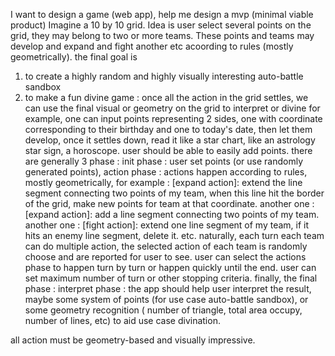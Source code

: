 I want to design a game (web app), help me design a mvp (minimal viable product) 
Imagine a 10 by 10 grid. 
Idea is user select several points on the grid, they may belong to two or more teams. 
These points and teams may develop and expand and fight another etc acoording to rules (mostly geometrically). the final goal is  
1. to create a highly random and highly visually interesting auto-battle sandbox 
2. to make a fun divine game : once all the action in the grid settles, we can use the final visual or geometry on the grid to interpret or divine
for example, one can input points representing 2 sides, one with coordinate corresponding to their birthday and one to today's date, then let them develop, once it settles down, read it like a star chart, like an astrology star sign, a horoscope. 
user should be able to easily add points. 
there are generally 3 phase : init phase : user set points (or use randomly generated points), action phase : actions happen according to rules, mostly geometrically, for example : [expand action]: extend the line segment connecting two points of my team, when this line hit the border of the grid, make new points for team at that coordinate. another one : [expand action]: add a line segment connecting two points of my team. another one : [fight action]: extend one line segment of my team, if it hits an enemy line segment, delete it. etc. naturally, each turn each team can do multiple action, the selected action of each team is randomly choose and are reported for user to see. user can select the actions phase to happen turn by turn or happen quickly until the end. user can set maximum number of turn or other stopping criteria. finally, the final phase : interpret phase : the app should help user interpret the result, maybe some system of points (for use case auto-battle sandbox), or some geometry recognition ( number of triangle, total area occupy, number of lines, etc) to aid use case divination.

all action must be geometry-based and visually impressive.